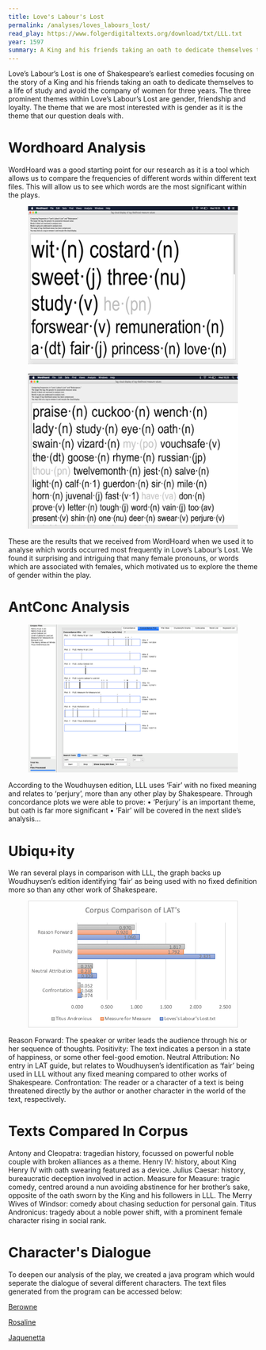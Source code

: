 ```yaml
---
title: Love's Labour's Lost
permalink: /analyses/loves_labours_lost/
read_play: https://www.folgerdigitaltexts.org/download/txt/LLL.txt
year: 1597
summary: A King and his friends taking an oath to dedicate themselves to a life of study and avoid the company of women for three years
---
```


Love’s Labour’s Lost is one of Shakespeare’s earliest comedies focusing on the story of a King and his friends taking an oath to dedicate themselves to a life of study and avoid the company of women for three years. The three prominent themes within Love’s Labour’s Lost are gender, friendship and loyalty. The theme that we are most interested with is gender as it is the theme that our question deals with. 

**Wordhoard Analysis**
======================
WordHoard was a good starting point for our research as it is a tool which allows us to compare the frequencies of different words within different text files. This will allow us to see which words are the most significant within the plays.

<figure>
<img src="image1.png"/>
</figure>

<figure>
<img src="image2.png"/>
</figure>

These are the results that we received from WordHoard when we used it to analyse which words occurred most frequently in Love’s Labour’s Lost. We found it surprising and intriguing that many female pronouns, or words which are associated with females, which motivated us to explore the theme of gender within the play.


**AntConc Analysis**
====================

<figure>
<img src="image3.png"/>
</figure>

According to the Woudhuysen edition, LLL uses ‘Fair’ with no fixed meaning and relates to ‘perjury’, more than any other play by Shakespeare. Through concordance plots we were able to prove:
•	‘Perjury’ is an important theme, but oath is far more significant
•	‘Fair’ will be covered in the next slide’s analysis...


**Ubiqu+ity**
=============

We ran several plays in comparison with LLL, the graph backs up Woudhuysen’s edition identifying ‘fair’ as being used with no fixed definition more so than any other work of Shakespeare.

<figure>
<img src="image4.png"/>
</figure>

Reason Forward: The speaker or writer leads the audience through his or her sequence of thoughts.
Positivity: The text indicates a person in a state of happiness, or some other feel-good emotion.
Neutral Attribution: No entry in LAT guide, but relates to Woudhuysen’s identification as ‘fair’ being used in LLL without any fixed meaning compared to other works of Shakespeare.
Confrontation: The reader or a character of a text is being threatened directly by the author or another character in the world of the text, respectively.


**Texts Compared In Corpus**
============================
Antony and Cleopatra: tragedian history, focussed on powerful noble couple with broken alliances as a theme.
Henry IV: history, about King Henry IV with oath swearing featured as a device.
Julius Caesar: history, bureaucratic deception involved in action.
Measure for Measure: tragic comedy, centred around a nun avoiding abstinence for her brother’s sake, opposite of the oath sworn by the King and his followers in LLL.
The Merry Wives of Windsor: comedy about chasing seduction for personal gain.
Titus Andronicus: tragedy about a noble power shift, with a prominent female character rising in social rank.

**Character's Dialogue**
========================

To deepen our analysis of the play, we created a java program which would seperate the dialogue of several different characters. The text files generated from the program can be accessed below:

[Berowne](berowne.txt)

[Rosaline](rosaline.txt)

[Jaquenetta](jaquenetta.txt)

